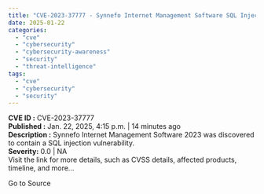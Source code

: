 ```yaml
---
title: "CVE-2023-37777 - Synnefo Internet Management Software SQL Injection Vulnerability"
date: 2025-01-22
categories: 
  - "cve"
  - "cybersecurity"
  - "cybersecurity-awareness"
  - "security"
  - "threat-intelligence"
tags: 
  - "cve"
  - "cybersecurity"
  - "security"
---
```


**CVE ID :** CVE-2023-37777  
**Published :** Jan. 22, 2025, 4:15 p.m. | 14 minutes ago  
**Description :** Synnefo Internet Management Software 2023 was discovered to contain a SQL injection vulnerability.  
**Severity:** 0.0 | NA  
Visit the link for more details, such as CVSS details, affected products, timeline, and more...

Go to Source
